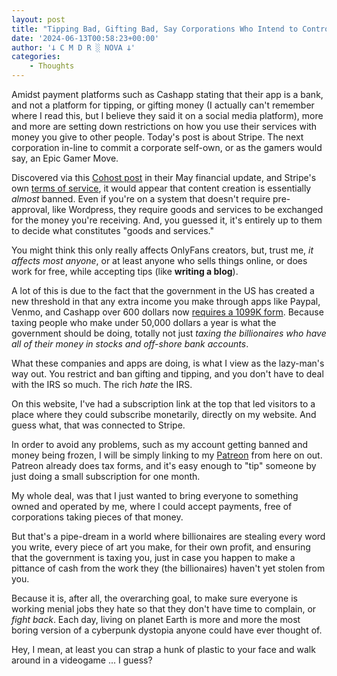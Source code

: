 ```yaml
---
layout: post
title: "Tipping Bad, Gifting Bad, Say Corporations Who Intend to Control Everyone's Money"
date: '2024-06-13T00:58:23+00:00'
author: '𐕣 C M D R ░ NOVA 𐕣'
categories:
    - Thoughts
---
```


<!-- wp:paragraph -->
<p>Amidst payment platforms such as Cashapp stating that their app is a bank, and not a platform for tipping, or gifting money (I actually can't remember where I read this, but I believe they said it on a social media platform), more and more are setting down restrictions on how you use their services with money you give to other people. Today's post is about Stripe. The next corporation in-line to commit a corporate self-own, or as the gamers would say, an Epic Gamer Move.</p>
<!-- /wp:paragraph -->

<!-- wp:paragraph -->
<p>Discovered via this <a href="https://cohost.org/staff/post/6403911-may-2024-financial-u" target="_blank" rel="noreferrer noopener">Cohost post</a> in their May financial update, and Stripe's own <a href="https://stripe.com/legal/restricted-businesses#restricted-businesses" target="_blank" rel="noreferrer noopener">terms of service</a>, it would appear that content creation is essentially <em>almost</em> banned. Even if you're on a system that doesn't require pre-approval, like Wordpress, they require goods and services to be exchanged for the money you're receiving. And, you guessed it, it's entirely up to them to decide what constitutes "goods and services."</p>
<!-- /wp:paragraph -->

<!-- wp:paragraph -->
<p>You might think this only really affects OnlyFans creators, but, trust me, <em>it affects most anyone</em>, or at least anyone who sells things online, or does work for free, while accepting tips (like <strong>writing a blog</strong>).</p>
<!-- /wp:paragraph -->

<!-- wp:paragraph -->
<p>A lot of this is due to the fact that the government in the US has created a new threshold in that any extra income you make through apps like Paypal, Venmo, and Cashapp over 600 dollars now <a href="https://www.salontoday.com/1080164/the-venmo-dilemma-tipping-taxes-and-transparency" target="_blank" rel="noreferrer noopener">requires a 1099K form</a>. Because taxing people who make under 50,000 dollars a year is what the government should be doing, totally not just <em>taxing the billionaires who have all of their money in stocks and off-shore bank accounts</em>.</p>
<!-- /wp:paragraph -->

<!-- wp:paragraph -->
<p>What these companies and apps are doing, is what I view as the lazy-man's way out. You restrict and ban gifting and tipping, and you don't have to deal with the IRS so much. The rich <em>hate</em> the IRS.</p>
<!-- /wp:paragraph -->

<!-- wp:paragraph -->
<p>On this website, I've had a subscription link at the top that led visitors to a place where they could subscribe monetarily, directly on my website. And guess what, that was connected to Stripe.</p>
<!-- /wp:paragraph -->

<!-- wp:paragraph -->
<p>In order to avoid any problems, such as my account getting banned and money being frozen, I will be simply linking to my <a href="https://www.patreon.com/cmdr_nova" target="_blank" rel="noreferrer noopener">Patreon</a> from here on out. Patreon already does tax forms, and it's easy enough to "tip" someone by just doing a small subscription for one month.</p>
<!-- /wp:paragraph -->

<!-- wp:paragraph -->
<p>My whole deal, was that I just wanted to bring everyone to something owned and operated by me, where I could accept payments, free of corporations taking pieces of that money.</p>
<!-- /wp:paragraph -->

<!-- wp:paragraph -->
<p>But that's a pipe-dream in a world where billionaires are stealing every word you write, every piece of art you make, for their own profit, and ensuring that the government is taxing you, just in case you happen to make a pittance of cash from the work they (the billionaires) haven't yet stolen from you.</p>
<!-- /wp:paragraph -->

<!-- wp:paragraph -->
<p>Because it is, after all, the overarching goal, to make sure everyone is working menial jobs they hate so that they don't have time to complain, or <em>fight back</em>. Each day, living on planet Earth is more and more the most boring version of a cyberpunk dystopia anyone could have ever thought of.</p>
<!-- /wp:paragraph -->

<!-- wp:paragraph -->
<p>Hey, I mean, at least you can strap a hunk of plastic to your face and walk around in a videogame ... I guess?</p>
<!-- /wp:paragraph -->